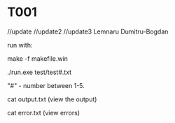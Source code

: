 # T001

//update
//update2
//update3
Lemnaru Dumitru-Bogdan  

run with:

make -f makefile.win

./run.exe test/test#.txt

"#" - number between 1-5.

cat output.txt (view the output)

cat error.txt (view errors)
